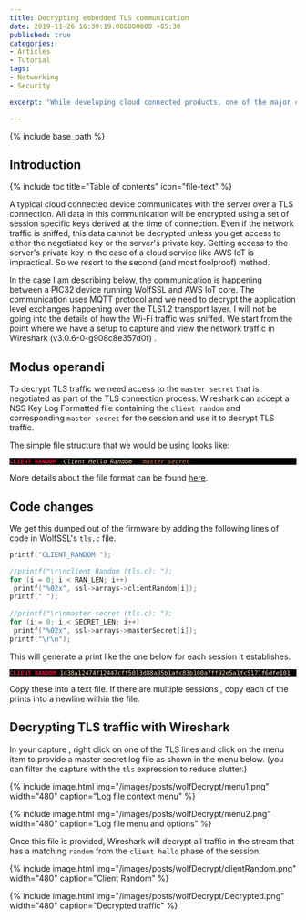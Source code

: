 ```yaml
---
title: Decrypting embedded TLS communication
date: 2019-11-26 16:30:19.000000000 +05:30
published: true
categories:
- Articles
- Tutorial
tags:
- Networking
- Security

excerpt: "While developing cloud connected products, one of the major challenges is debugging application layer errors within a TLS connection. This article describes a scalable method to decrypt application level communication within a TLS connection even when it happens with a cloud based server."

---
```

<style>
div {
  text-align: justify;
  text-justify: inter-word;
}
</style>



{% include base_path %}

## Introduction
{% include toc title="Table of contents" icon="file-text" %}

A typical cloud connected device communicates with the server over a TLS connection. All data in this communication will be encrypted using a set of session specific keys derived at the time of connection. Even if the network traffic is sniffed, this data cannot be decrypted unless you get access to either the negotiated key or the server's private key. Getting access to the server's private key in the case of a cloud service like AWS IoT is impractical. So we resort to the second (and most foolproof) method.

In the case I am describing below, the communication is happening between a PIC32 device running WolfSSL and AWS IoT core. The communication uses MQTT protocol and we need to decrypt the application level exchanges happening over the TLS1.2 transport layer. I will not be going into the details of how the Wi-Fi traffic was sniffed. We start from the point where we have a setup to capture and view the network traffic in Wireshark (v3.0.6-0-g908c8e357d0f) .

## Modus operandi

To decrypt TLS traffic we need access to the `master secret` that is negotiated as part of the TLS connection process. Wireshark can accept a NSS Key Log Formatted file containing the `client random` and corresponding `master secret` for the session and use it to decrypt TLS traffic. 

The simple file structure that we would be using looks like:

<pre style="background-color:black; font-size: 75%">
<b style="color:Crimson ">CLIENT_RANDOM</b> <<i style="color:Bisque ">Client Hello Random</i>> <<i style="color:Coral  ">master secret</i>>
</pre>

More details about the file format can be found [here](https://developer.mozilla.org/en-US/docs/Mozilla/Projects/NSS/Key_Log_Format). 

## Code changes

 We get this dumped out of the firmware by adding the following lines of code in WolfSSL's `tls.c` file.

 ```c
printf("CLIENT_RANDOM ");

//printf("\r\nclient Random (tls.c): ");
for (i = 0; i < RAN_LEN; i++)
  printf("%02x", ssl->arrays->clientRandom[i]);
printf(" ");
        
//printf("\r\nmaster secret (tls.c): ");
for (i = 0; i < SECRET_LEN; i++)
  printf("%02x", ssl->arrays->masterSecret[i]);
printf("\r\n");     

 ```

This will generate a print like the one below for each session it establishes. 

<pre style="background-color:black;font-size: 75% ">
<b style="color:Crimson ">CLIENT_RANDOM</b> <a style="color:Bisque ">1d38a12474f12447cff5013d88a85b1afc83b100a7ff92e5a1fc5171f6dfe101 </a> <a style="color:Coral  ">331fd5c8d5e52fce44e4cd13a34beadd14c533b40f3a1839de0feb04d069ea58045cf04ef25f22e71dbcbe00b88ef4e2</a>
</pre>

Copy these into a text file. If there are multiple sessions , copy each of the prints into a newline within the file. 

## Decrypting TLS traffic with Wireshark

In your capture , right click on one of the TLS lines and click on the menu item to provide a master secret log file as shown in the menu below. (you can filter the capture with the `tls` expression to reduce clutter.)


{% include image.html
	img="/images/posts/wolfDecrypt/menu1.png"
	width="480"
	caption="Log file context menu"
%}

{% include image.html
	img="/images/posts/wolfDecrypt/menu2.png"
	width="480"
	caption="Log file menu and options"
%}


Once this file is provided, Wireshark will decrypt all traffic in the stream that has a matching `random` from the `client hello` phase of the session.

{% include image.html
	img="/images/posts/wolfDecrypt/clientRandom.png"
	width="480"
	caption="Client Random"
%}

{% include image.html
	img="/images/posts/wolfDecrypt/Decrypted.png"
	width="480"
	caption="Decrypted traffic"
%}